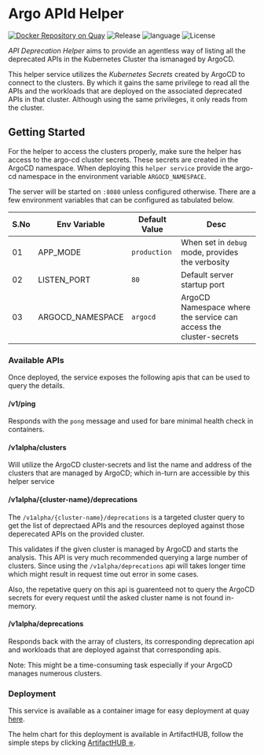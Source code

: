 # Argo APId Helper

[![Docker Repository on Quay](https://quay.io/repository/gkarthics/apid-helper/status "Docker Repository on Quay")](https://quay.io/repository/gkarthics/apid-helper)
![Release](https://img.shields.io/github/tag-date/gkarthiks/argo-apid-helper.svg?color=Orange&label=Latest%20Release)
![language](https://img.shields.io/badge/Language-go-blue.svg)
![License](https://img.shields.io/github/license/gkarthiks/argo-apid-helper.svg)


*API Deprecation Helper* aims to provide an agentless way of listing all the deprecated APIs in the Kubernetes Cluster tha ismanaged by ArgoCD.

This helper service utilizes the *Kubernetes Secrets* created by ArgoCD to connect to the clusters. By which it gains the same privilege to read all the APIs and the workloads that are deployed on the associated deprecated APIs in that cluster. Although using the same privileges, it only reads from the cluster.

## Getting Started

For the helper to access the clusters properly, make sure the helper has access to the argo-cd cluster secrets. These secrets are created in the ArgoCD namespace. When deploying this `helper service` provide the argo-cd namespace in the environment variable `ARGOCD_NAMESPACE`.

The server will be started on `:8080` unless configured otherwise. There are a few environment variables that can be configured as tabulated below.

| S.No | Env Variable | Default Value | Desc |
|--|--|--|--|
| 01| APP_MODE | `production` | When set in `debug` mode, provides the verbosity|
| 02 | LISTEN_PORT | `80` | Default server startup port |
|03|  ARGOCD_NAMESPACE | `argocd` | ArgoCD Namespace where the service can access the cluster-secrets|

### Available APIs
Once deployed, the service exposes the following apis that can be used to query the details.

#### /v1/ping
Responds with the `pong` message and used for bare minimal health check in containers.

#### /v1alpha/clusters
Will utilize the ArgoCD cluster-secrets and list the name and address of the clusters that are managed by ArgoCD; which in-turn are accessible by this helper service

#### /v1alpha/{cluster-name}/deprecations
The `/v1alpha/{cluster-name}/deprecations` is a targeted cluster query to get the list of deprectaed APIs and the resources deployed against those deperecated APIs on the provided cluster. 

This validates if the given cluster is managed by ArgoCD and starts the analysis. This API is very much recommended querying a large number of clusters. Since using the `/v1alpha/deprecations` api will takes longer time which might result in request time out error in some cases.

Also, the repetative query on this api is guarenteed not to query the ArgoCD secrets for every request until the asked cluster name is not found in-memory.

#### /v1alpha/deprecations
Responds back with the array of clusters, its corresponding deprecation api and workloads that are deployed against that corresponding apis.

Note: This might be a time-consuming task especially if your ArgoCD manages numerous clusters.

### Deployment

This service is available as a container image for easy deployment at quay [here](https://quay.io/repository/gkarthics/apid-helper).

The helm chart for this deployment is available in ArtifactHUB, follow the simple steps by clicking [ArtifactHUB ⎈](https://artifacthub.io/packages/helm/gkarthiks/apid-helper?modal=install).